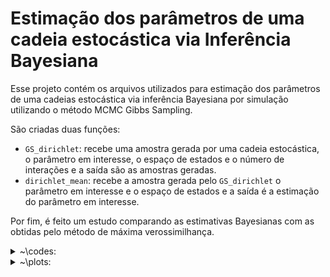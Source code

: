 #  Estimação dos parâmetros de uma cadeia estocástica via Inferência Bayesiana

Esse projeto contém os arquivos utilizados para estimação dos parâmetros de uma cadeias estocástica via inferência Bayesiana por simulação utilizando o método MCMC Gibbs Sampling. 

São criadas duas funções:

* `GS_dirichlet`: recebe uma amostra gerada por uma cadeia estocástica, o parâmetro em interesse, o espaço de estados e o número de interações e a saída são as amostras geradas.
* `dirichlet_mean`: recebe a amostra gerada pelo `GS_dirichlet` o parâmetro em interesse e o espaço de estados e a saída é a estimação do parâmetro em interesse.

Por fim, é feito um estudo comparando as estimativas Bayesianas com as obtidas pelo método de máxima verossimilhança. 


<details>
<summary> ~\codes: </summary>

* `mcmc-dirichlet.R`: Script das funções
* `mcmc-dirichlet.Rmd`: Estudo de simualação
* `mcmc-dirichlet.html`: Relatório gerado
</details>

<details>
<summary> ~\plots: </summary>

Imagens geradas para diagnóstico das amostras geradas.

</details>
